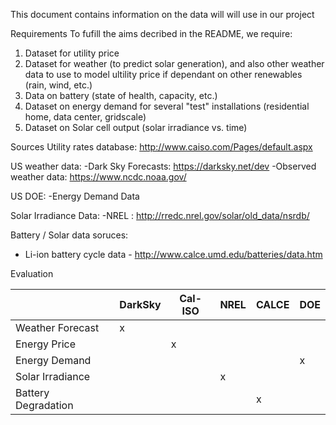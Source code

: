 This document contains information on the data will will use in our project

Requirements
To fufill the aims decribed in the README, we require:
1. Dataset for utility price
2. Dataset for weather (to predict solar generation), and also other weather data to use to model ultility price if dependant on other renewables (rain, wind, etc.)
3. Data on battery (state of health, capacity, etc.)
4. Dataset on energy demand for several "test" installations (residential home, data center, gridscale)
5. Dataset on Solar cell output (solar irradiance vs. time)

Sources
Utility rates database: http://www.caiso.com/Pages/default.aspx

US weather data:
-Dark Sky Forecasts: https://darksky.net/dev
-Observed weather data: https://www.ncdc.noaa.gov/

US DOE:
-Energy Demand Data

Solar Irradiance Data:
-NREL : http://rredc.nrel.gov/solar/old_data/nsrdb/

Battery / Solar data soruces:
- Li-ion battery cycle data - http://www.calce.umd.edu/batteries/data.htm



Evaluation

|                     | DarkSky | Cal-ISO | NREL | CALCE | DOE |
|---------------------|---------|---------|------|-------|-----|
| Weather Forecast    |    x    |         |      |       |     |
| Energy Price        |         |    x    |      |       |     |
| Energy Demand       |         |         |      |       |  x  |
| Solar Irradiance    |         |         |   x  |       |     |
| Battery Degradation |         |         |      |   x   |     |

